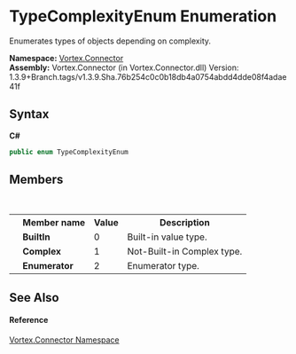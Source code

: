 # TypeComplexityEnum Enumeration
 

Enumerates types of objects depending on complexity.

**Namespace:**&nbsp;<a href="N_Vortex_Connector.md">Vortex.Connector</a><br />**Assembly:**&nbsp;Vortex.Connector (in Vortex.Connector.dll) Version: 1.3.9+Branch.tags/v1.3.9.Sha.76b254c0c0b18db4a0754abdd4dde08f4adae41f

## Syntax

**C#**<br />
``` C#
public enum TypeComplexityEnum
```


## Members
&nbsp;<table><tr><th></th><th>Member name</th><th>Value</th><th>Description</th></tr><tr><td /><td target="F:Vortex.Connector.TypeComplexityEnum.BuiltIn">**BuiltIn**</td><td>0</td><td>Built-in value type.</td></tr><tr><td /><td target="F:Vortex.Connector.TypeComplexityEnum.Complex">**Complex**</td><td>1</td><td>Not-Built-in Complex type.</td></tr><tr><td /><td target="F:Vortex.Connector.TypeComplexityEnum.Enumerator">**Enumerator**</td><td>2</td><td>Enumerator type.</td></tr></table>

## See Also


#### Reference
<a href="N_Vortex_Connector.md">Vortex.Connector Namespace</a><br />